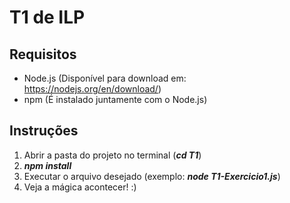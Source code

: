 # T1 de ILP  

## Requisitos  
* Node.js (Disponível para download em: https://nodejs.org/en/download/)  
* npm (É instalado juntamente com o Node.js)  

## Instruções  
1. Abrir a pasta do projeto no terminal (_**cd T1**_)  
2. _**npm install**_  
3. Executar o arquivo desejado (exemplo: _**node T1-Exercicio1.js**_)  
4. Veja a mágica acontecer! :)  
